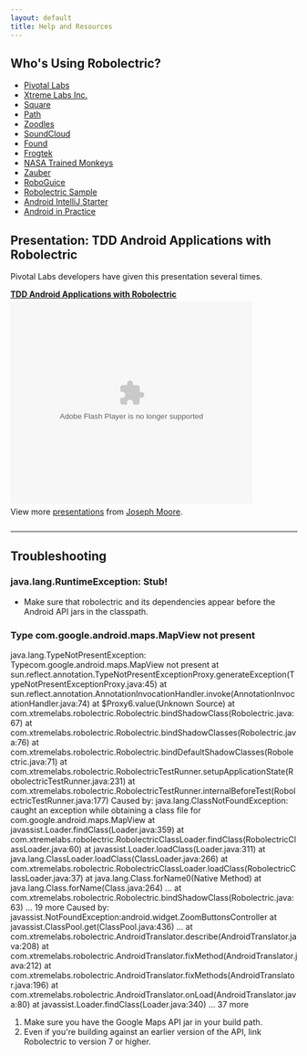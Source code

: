 ```yaml
---
layout: default
title: Help and Resources
---
```


## Who's Using Robolectric?
* [Pivotal Labs](http://pivotallabs.com/ "Pivotal Labs: Home")
* [Xtreme Labs Inc.](http://www.xtremelabs.com/ "Mobile App Development | Blackberry Apps| iPhone Apps | Xtreme Labs Inc.")
* [Square](https://squareup.com/)
* [Path](http://www.path.com/ "Path")
* [Zoodles](http://www.zoodles.com/home/marketing "Zoodles: A safe Kid Mode&#153; for every device")
* [SoundCloud](https://market.android.com/details?id=com.soundcloud.android)
* [Found](http://beta.getfoundapp.com/ "Found &ndash; See where your friends are going.")
* [Frogtek](http://frogtek.org/ "Frogtek")
* [NASA Trained Monkeys](http://www.nasatrainedmonkeys.com/ "NASA Trained Monkeys")
* [Zauber](http://www.zaubersoftware.com/en/home/ "Zauber | Software Development Outsourcing")
* [RoboGuice](http://code.google.com/p/roboguice/ "roboguice - Google Guice on Android - Google Project Hosting")
* [Robolectric Sample](https://github.com/pivotal/RobolectricSample)
* [Android IntelliJ Starter](https://github.com/pivotal/AndroidIntelliJStarter)
* [Android in Practice](http://code.google.com/p/android-in-practice/ "android-in-practice -Source code and demo apps for the Manning book &quot;Android in Practice&quot; - Google Project Hosting")

## Presentation: TDD Android Applications with Robolectric
Pivotal Labs developers have given this presentation several times.

<div style="width:425px" id="__ss_8857513"><strong style="display:block;margin:12px 0 4px"><a href="http://www.slideshare.net/joemoore1/tdd-android-applications-with-robolectric" title="TDD Android Applications with Robolectric">TDD Android Applications with Robolectric</a></strong><object id="__sse8857513" width="425" height="355"><param name="movie" value="http://static.slidesharecdn.com/swf/ssplayer2.swf?doc=tddandroidwithrobolectric-110815140800-phpapp01&stripped_title=tdd-android-applications-with-robolectric&userName=joemoore1" /><param name="allowFullScreen" value="true"/><param name="allowScriptAccess" value="always"/><embed name="__sse8857513" src="http://static.slidesharecdn.com/swf/ssplayer2.swf?doc=tddandroidwithrobolectric-110815140800-phpapp01&stripped_title=tdd-android-applications-with-robolectric&userName=joemoore1" type="application/x-shockwave-flash" allowscriptaccess="always" allowfullscreen="true" width="425" height="355"></embed></object><div style="padding:5px 0 12px">View more <a href="http://www.slideshare.net/">presentations</a> from <a href="http://www.slideshare.net/joemoore1">Joseph Moore</a>.</div></div>

-----

## Troubleshooting

### java.lang.RuntimeException: Stub!

* Make sure that robolectric and its dependencies appear before the Android API jars in the classpath.

### Type com.google.android.maps.MapView not present

<div class="stacktrace">java.lang.TypeNotPresentException: Typecom.google.android.maps.MapView not present
       at sun.reflect.annotation.TypeNotPresentExceptionProxy.generateException(TypeNotPresentExceptionProxy.java:45)
       at sun.reflect.annotation.AnnotationInvocationHandler.invoke(AnnotationInvocationHandler.java:74)
       at $Proxy6.value(Unknown Source)
       at com.xtremelabs.robolectric.Robolectric.bindShadowClass(Robolectric.java:67)
       at com.xtremelabs.robolectric.Robolectric.bindShadowClasses(Robolectric.java:76)
       at com.xtremelabs.robolectric.Robolectric.bindDefaultShadowClasses(Robolectric.java:71)
       at com.xtremelabs.robolectric.RobolectricTestRunner.setupApplicationState(RobolectricTestRunner.java:231)
       at com.xtremelabs.robolectric.RobolectricTestRunner.internalBeforeTest(RobolectricTestRunner.java:177)
Caused by: java.lang.ClassNotFoundException: caught an exception while obtaining a class file for com.google.android.maps.MapView
       at javassist.Loader.findClass(Loader.java:359)
       at com.xtremelabs.robolectric.RobolectricClassLoader.findClass(RobolectricClassLoader.java:60)
       at javassist.Loader.loadClass(Loader.java:311)
       at java.lang.ClassLoader.loadClass(ClassLoader.java:266)
       at com.xtremelabs.robolectric.RobolectricClassLoader.loadClass(RobolectricClassLoader.java:37)
       at java.lang.Class.forName0(Native Method)
       at java.lang.Class.forName(Class.java:264)
...
       at com.xtremelabs.robolectric.Robolectric.bindShadowClass(Robolectric.java:63)       ... 19 more
Caused by: javassist.NotFoundException:android.widget.ZoomButtonsController
       at javassist.ClassPool.get(ClassPool.java:436)
...
       at com.xtremelabs.robolectric.AndroidTranslator.describe(AndroidTranslator.java:208)
       at com.xtremelabs.robolectric.AndroidTranslator.fixMethod(AndroidTranslator.java:212)
       at com.xtremelabs.robolectric.AndroidTranslator.fixMethods(AndroidTranslator.java:196)
       at com.xtremelabs.robolectric.AndroidTranslator.onLoad(AndroidTranslator.java:80)
       at javassist.Loader.findClass(Loader.java:340)       ... 37 more
</div>

1. Make sure you have the Google Maps API jar in your build path.
2. Even if you're building against an earlier version of the API, link Robolectric to version 7 or higher.

